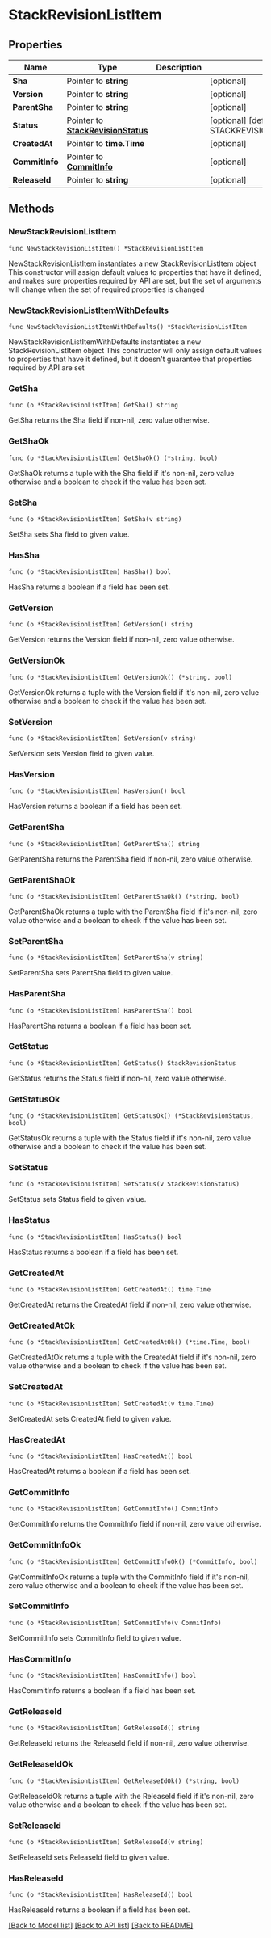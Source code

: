 # StackRevisionListItem

## Properties

Name | Type | Description | Notes
------------ | ------------- | ------------- | -------------
**Sha** | Pointer to **string** |  | [optional] 
**Version** | Pointer to **string** |  | [optional] 
**ParentSha** | Pointer to **string** |  | [optional] 
**Status** | Pointer to [**StackRevisionStatus**](StackRevisionStatus.md) |  | [optional] [default to STACKREVISIONSTATUS_UNKNOWN]
**CreatedAt** | Pointer to **time.Time** |  | [optional] 
**CommitInfo** | Pointer to [**CommitInfo**](CommitInfo.md) |  | [optional] 
**ReleaseId** | Pointer to **string** |  | [optional] 

## Methods

### NewStackRevisionListItem

`func NewStackRevisionListItem() *StackRevisionListItem`

NewStackRevisionListItem instantiates a new StackRevisionListItem object
This constructor will assign default values to properties that have it defined,
and makes sure properties required by API are set, but the set of arguments
will change when the set of required properties is changed

### NewStackRevisionListItemWithDefaults

`func NewStackRevisionListItemWithDefaults() *StackRevisionListItem`

NewStackRevisionListItemWithDefaults instantiates a new StackRevisionListItem object
This constructor will only assign default values to properties that have it defined,
but it doesn't guarantee that properties required by API are set

### GetSha

`func (o *StackRevisionListItem) GetSha() string`

GetSha returns the Sha field if non-nil, zero value otherwise.

### GetShaOk

`func (o *StackRevisionListItem) GetShaOk() (*string, bool)`

GetShaOk returns a tuple with the Sha field if it's non-nil, zero value otherwise
and a boolean to check if the value has been set.

### SetSha

`func (o *StackRevisionListItem) SetSha(v string)`

SetSha sets Sha field to given value.

### HasSha

`func (o *StackRevisionListItem) HasSha() bool`

HasSha returns a boolean if a field has been set.

### GetVersion

`func (o *StackRevisionListItem) GetVersion() string`

GetVersion returns the Version field if non-nil, zero value otherwise.

### GetVersionOk

`func (o *StackRevisionListItem) GetVersionOk() (*string, bool)`

GetVersionOk returns a tuple with the Version field if it's non-nil, zero value otherwise
and a boolean to check if the value has been set.

### SetVersion

`func (o *StackRevisionListItem) SetVersion(v string)`

SetVersion sets Version field to given value.

### HasVersion

`func (o *StackRevisionListItem) HasVersion() bool`

HasVersion returns a boolean if a field has been set.

### GetParentSha

`func (o *StackRevisionListItem) GetParentSha() string`

GetParentSha returns the ParentSha field if non-nil, zero value otherwise.

### GetParentShaOk

`func (o *StackRevisionListItem) GetParentShaOk() (*string, bool)`

GetParentShaOk returns a tuple with the ParentSha field if it's non-nil, zero value otherwise
and a boolean to check if the value has been set.

### SetParentSha

`func (o *StackRevisionListItem) SetParentSha(v string)`

SetParentSha sets ParentSha field to given value.

### HasParentSha

`func (o *StackRevisionListItem) HasParentSha() bool`

HasParentSha returns a boolean if a field has been set.

### GetStatus

`func (o *StackRevisionListItem) GetStatus() StackRevisionStatus`

GetStatus returns the Status field if non-nil, zero value otherwise.

### GetStatusOk

`func (o *StackRevisionListItem) GetStatusOk() (*StackRevisionStatus, bool)`

GetStatusOk returns a tuple with the Status field if it's non-nil, zero value otherwise
and a boolean to check if the value has been set.

### SetStatus

`func (o *StackRevisionListItem) SetStatus(v StackRevisionStatus)`

SetStatus sets Status field to given value.

### HasStatus

`func (o *StackRevisionListItem) HasStatus() bool`

HasStatus returns a boolean if a field has been set.

### GetCreatedAt

`func (o *StackRevisionListItem) GetCreatedAt() time.Time`

GetCreatedAt returns the CreatedAt field if non-nil, zero value otherwise.

### GetCreatedAtOk

`func (o *StackRevisionListItem) GetCreatedAtOk() (*time.Time, bool)`

GetCreatedAtOk returns a tuple with the CreatedAt field if it's non-nil, zero value otherwise
and a boolean to check if the value has been set.

### SetCreatedAt

`func (o *StackRevisionListItem) SetCreatedAt(v time.Time)`

SetCreatedAt sets CreatedAt field to given value.

### HasCreatedAt

`func (o *StackRevisionListItem) HasCreatedAt() bool`

HasCreatedAt returns a boolean if a field has been set.

### GetCommitInfo

`func (o *StackRevisionListItem) GetCommitInfo() CommitInfo`

GetCommitInfo returns the CommitInfo field if non-nil, zero value otherwise.

### GetCommitInfoOk

`func (o *StackRevisionListItem) GetCommitInfoOk() (*CommitInfo, bool)`

GetCommitInfoOk returns a tuple with the CommitInfo field if it's non-nil, zero value otherwise
and a boolean to check if the value has been set.

### SetCommitInfo

`func (o *StackRevisionListItem) SetCommitInfo(v CommitInfo)`

SetCommitInfo sets CommitInfo field to given value.

### HasCommitInfo

`func (o *StackRevisionListItem) HasCommitInfo() bool`

HasCommitInfo returns a boolean if a field has been set.

### GetReleaseId

`func (o *StackRevisionListItem) GetReleaseId() string`

GetReleaseId returns the ReleaseId field if non-nil, zero value otherwise.

### GetReleaseIdOk

`func (o *StackRevisionListItem) GetReleaseIdOk() (*string, bool)`

GetReleaseIdOk returns a tuple with the ReleaseId field if it's non-nil, zero value otherwise
and a boolean to check if the value has been set.

### SetReleaseId

`func (o *StackRevisionListItem) SetReleaseId(v string)`

SetReleaseId sets ReleaseId field to given value.

### HasReleaseId

`func (o *StackRevisionListItem) HasReleaseId() bool`

HasReleaseId returns a boolean if a field has been set.


[[Back to Model list]](../README.md#documentation-for-models) [[Back to API list]](../README.md#documentation-for-api-endpoints) [[Back to README]](../README.md)


